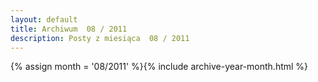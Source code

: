 ```yaml
---
layout: default
title: Archiwum  08 / 2011
description: Posty z miesiąca  08 / 2011
---
```

{% assign month = '08/2011' %}{% include archive-year-month.html %}
